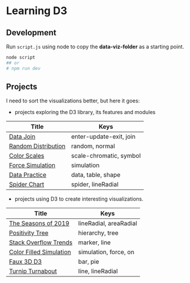 # Learning D3

## Development

Run `script.js` using node to copy the **data-viz-folder** as a starting point.

```bash
node script
## or
# npm run dev
```

## Projects

I need to sort the visualizations better, but here it goes:

- projects exploring the D3 library, its features and modules

| Title                                                              | Keys                    |
| ------------------------------------------------------------------ | ----------------------- |
| [Data Join](https://codepen.io/borntofrappe/pen/wvaxwdY)           | enter-update-exit, join |
| [Random Distribution](https://codepen.io/borntofrappe/pen/wvKwRoB) | random, normal          |
| [Color Scales](https://codepen.io/borntofrappe/pen/yLYJpKq)        | scale-chromatic, symbol |
| [Force Simulation](https://codepen.io/borntofrappe/pen/GRpNqpd)    | simulation              |
| [Data Practice](https://codepen.io/borntofrappe/pen/pojPJGa)       | data, table, shape      |
| [Spider Chart]()                                                   | spider, lineRadial      |

- projects using D3 to create interesting visualizations.

| Title                                                                  | Keys                   |
| ---------------------------------------------------------------------- | ---------------------- |
| [The Seasons of 2019](https://codepen.io/borntofrappe/pen/jOPeKZp)     | lineRadial, areaRadial |
| [Positivity Tree](https://codepen.io/borntofrappe/pen/eYpNRRX)         | hierarchy, tree        |
| [Stack Overflow Trends](https://codepen.io/borntofrappe/pen/oNjjdeZ)   | marker, line           |
| [Color Filled Simulation](https://codepen.io/borntofrappe/pen/dyYOBzV) | simulation, force, on  |
| [Faux 3D D3](https://codepen.io/borntofrappe/pen/NWGeZNV)              | bar, pie               |
| [Turnip Turnabout](https://codepen.io/borntofrappe/pen/pojGaEZ)        | line, lineRadial       |
